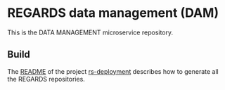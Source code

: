 # REGARDS data management (DAM)

This is the DATA MANAGEMENT microservice repository.

## Build
The [README](https://github.com/RegardsOss/regards-deployment/blob/master/README.md) of the project [rs-deployment](https://github.com/RegardsOss/regards-deployment) describes how to generate all the REGARDS repositories.
